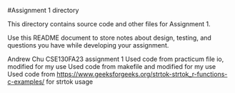 #Assignment 1 directory

This directory contains source code and other files for Assignment 1.

Use this README document to store notes about design, testing, and
questions you have while developing your assignment.

Andrew Chu CSE130FA23 assignment 1
Used code from practicum file io, modified for my use
Used code from makefile and modified for my use
Used code from https://www.geeksforgeeks.org/strtok-strtok_r-functions-c-examples/ for strtok usage
